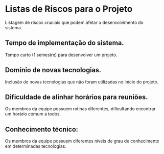 # Listas de Riscos para o Projeto
Listagem de riscos cruciais que podem afetar o desenvolvimento do sistema.

## Tempo de implementação do sistema.
Tempo curto (1 semestre) para desenvolver um projeto.

## Domínio de novas tecnologias.
Inclusão de novas tecnologias que não foram utilizadas no início do projeto.

## Dificuldade de alinhar horários para reuniões.
Os membros da equipe possuem rotinas diferentes, dificultando encontrar um horário comum a todos.

## Conhecimento técnico:
Os membros da equipe possuem diferentes níveis de grau de conhecimento em determinadas tecnologias.
